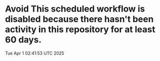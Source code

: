 # Avoid This scheduled workflow is disabled because there hasn't been activity in this repository for at least 60 days.
Tue Apr  1 02:41:53 UTC 2025
